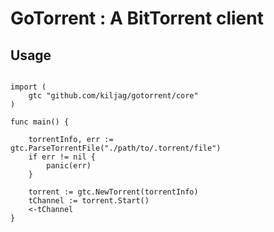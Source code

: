 # GoTorrent : A BitTorrent client

## Usage

```golang

import (
	gtc "github.com/kiljag/gotorrent/core"
)

func main() {

	torrentInfo, err := gtc.ParseTorrentFile("./path/to/.torrent/file")
	if err != nil {
		panic(err)
	}

	torrent := gtc.NewTorrent(torrentInfo)
	tChannel := torrent.Start()
	<-tChannel
}

```